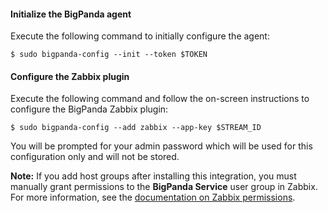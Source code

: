 #### Initialize the BigPanda agent
Execute the following command to initially configure the agent:

    $ sudo bigpanda-config --init --token $TOKEN

<!-- section-separator -->

#### Configure the Zabbix plugin
Execute the following command and follow the on-screen instructions to configure the BigPanda Zabbix plugin: 

    $ sudo bigpanda-config --add zabbix --app-key $STREAM_ID

You will be prompted for your admin password which will be used for this configuration only and will not be stored.

**Note:** If you add host groups after installing this integration, you must manually grant permissions to the **BigPanda Service** user group in Zabbix. For more information, see the [documentation on Zabbix permissions](http://www.zabbix.com/documentation/2.0/manual/config/users_and_usergroups/permissions).

